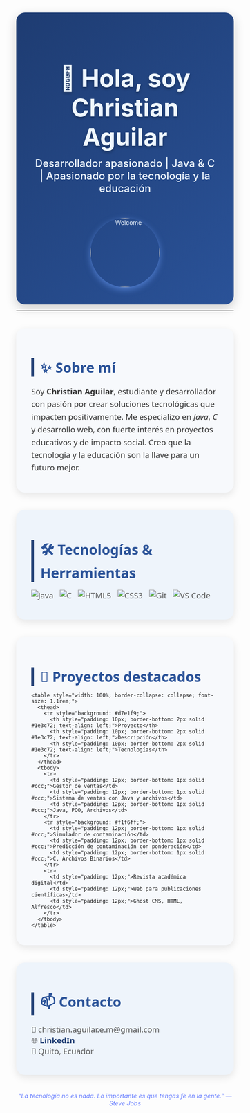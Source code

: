 <div align="center" style="background: linear-gradient(135deg, #1e3c72, #2a5298); padding: 40px; border-radius: 20px; box-shadow: 0 8px 24px rgba(0,0,0,0.2); color: #f0f8ff;">

  <h1 style="font-size: 3.5rem; margin-bottom: 0.2em; text-shadow: 0 3px 6px rgba(0,0,0,0.3);">
    👋 Hola, soy <strong>Christian Aguilar</strong>
  </h1>
  
  <p style="font-size: 1.5rem; font-weight: 500; margin-top: 0;">
    Desarrollador apasionado | Java & C | Apasionado por la tecnología y la educación
  </p>

  <img src="https://media1.giphy.com/media/v1.Y2lkPTc5MGI3NjExMnZnNGYyb3pieGh1aWQ4bHpmdGFqcGt3cG5qM3NicjJ5dmNlaWw4dSZlcD12MV9pbnRlcm5hbF9naWZfYnlfaWQmY3Q9Zw/RbDKaczqWovIugyJmW/giphy.gif" alt="Welcome" width="160" style="margin-top: 30px; border-radius: 50%; box-shadow: 0 5px 15px rgba(112,161,255,0.6);" />
</div>

---

<div style="max-width: 900px; margin: 40px auto; font-family: 'Segoe UI', Tahoma, Geneva, Verdana, sans-serif;">

  <section style="background: #f7f9fc; padding: 25px 35px; border-radius: 20px; box-shadow: 0 6px 18px rgba(0,0,0,0.1); margin-bottom: 40px;">
    <h2 style="color: #2a5298; font-weight: 700; font-size: 2rem; margin-bottom: 15px; border-left: 6px solid #1e3c72; padding-left: 15px;">✨ Sobre mí</h2>
    <p style="font-size: 1.15rem; line-height: 1.6; color: #333;">
      Soy <strong>Christian Aguilar</strong>, estudiante y desarrollador con pasión por crear soluciones tecnológicas que impacten positivamente.  
      Me especializo en <em>Java</em>, <em>C</em> y desarrollo web, con fuerte interés en proyectos educativos y de impacto social.  
      Creo que la tecnología y la educación son la llave para un futuro mejor.
    </p>
  </section>

  <section style="background: #eef4fb; padding: 25px 35px; border-radius: 20px; box-shadow: 0 6px 18px rgba(0,0,0,0.1); margin-bottom: 40px;">
    <h2 style="color: #2a5298; font-weight: 700; font-size: 2rem; margin-bottom: 15px; border-left: 6px solid #1e3c72; padding-left: 15px;">🛠️ Tecnologías & Herramientas</h2>
    <p style="font-size: 1.15rem; color: #555;">
      <img src="https://img.shields.io/badge/Java-ED8B00?style=flat-square&logo=java&logoColor=white" alt="Java" style="margin-right: 10px;" />
      <img src="https://img.shields.io/badge/C-00599C?style=flat-square&logo=c&logoColor=white" alt="C" style="margin-right: 10px;" />
      <img src="https://img.shields.io/badge/HTML5-E34F26?style=flat-square&logo=html5&logoColor=white" alt="HTML5" style="margin-right: 10px;" />
      <img src="https://img.shields.io/badge/CSS3-1572B6?style=flat-square&logo=css3&logoColor=white" alt="CSS3" style="margin-right: 10px;" />
      <img src="https://img.shields.io/badge/Git-F05032?style=flat-square&logo=git&logoColor=white" alt="Git" style="margin-right: 10px;" />
      <img src="https://img.shields.io/badge/VSCode-007ACC?style=flat-square&logo=visual-studio-code&logoColor=white" alt="VS Code" />
    </p>
  </section>

  <section style="background: #f7f9fc; padding: 25px 35px; border-radius: 20px; box-shadow: 0 6px 18px rgba(0,0,0,0.1); margin-bottom: 40px;">
    <h2 style="color: #2a5298; font-weight: 700; font-size: 2rem; margin-bottom: 15px; border-left: 6px solid #1e3c72; padding-left: 15px;">🚀 Proyectos destacados</h2>

    <table style="width: 100%; border-collapse: collapse; font-size: 1.1rem;">
      <thead>
        <tr style="background: #d7e1f9;">
          <th style="padding: 10px; border-bottom: 2px solid #1e3c72; text-align: left;">Proyecto</th>
          <th style="padding: 10px; border-bottom: 2px solid #1e3c72; text-align: left;">Descripción</th>
          <th style="padding: 10px; border-bottom: 2px solid #1e3c72; text-align: left;">Tecnologías</th>
        </tr>
      </thead>
      <tbody>
        <tr>
          <td style="padding: 12px; border-bottom: 1px solid #ccc;">Gestor de ventas</td>
          <td style="padding: 12px; border-bottom: 1px solid #ccc;">Sistema de ventas con Java y archivos</td>
          <td style="padding: 12px; border-bottom: 1px solid #ccc;">Java, POO, Archivos</td>
        </tr>
        <tr style="background: #f1f6ff;">
          <td style="padding: 12px; border-bottom: 1px solid #ccc;">Simulador de contaminación</td>
          <td style="padding: 12px; border-bottom: 1px solid #ccc;">Predicción de contaminación con ponderación</td>
          <td style="padding: 12px; border-bottom: 1px solid #ccc;">C, Archivos Binarios</td>
        </tr>
        <tr>
          <td style="padding: 12px;">Revista académica digital</td>
          <td style="padding: 12px;">Web para publicaciones científicas</td>
          <td style="padding: 12px;">Ghost CMS, HTML, Alfresco</td>
        </tr>
      </tbody>
    </table>
  </section>

  <section style="background: #eef4fb; padding: 25px 35px; border-radius: 20px; box-shadow: 0 6px 18px rgba(0,0,0,0.1);">
    <h2 style="color: #2a5298; font-weight: 700; font-size: 2rem; margin-bottom: 15px; border-left: 6px solid #1e3c72; padding-left: 15px;">📫 Contacto</h2>
    <p style="font-size: 1.15rem; color: #555;">
      📧 christian.aguilar.e.m@gmail.com <br />
      🌐 <a href="https://www.linkedin.com/in/christian-aguilar" target="_blank" rel="noopener noreferrer" style="color:#1e3c72; text-decoration:none; font-weight:700;">LinkedIn</a><br />
      📍 Quito, Ecuador
    </p>
  </section>

</div>

<p align="center" style="margin-top: 40px; font-style: italic; color: #667dff;">
  “La tecnología no es nada. Lo importante es que tengas fe en la gente.” — Steve Jobs
</p>
